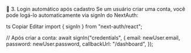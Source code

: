 🔑 3. Login automático após cadastro
Se um usuário criar uma conta, você pode logá-lo automaticamente via signIn do NextAuth:

ts
Copiar
Editar
import { signIn } from "next-auth/react";

// Após criar a conta:
await signIn("credentials", {
  email: newUser.email,
  password: newUser.password,
  callbackUrl: "/dashboard",
});